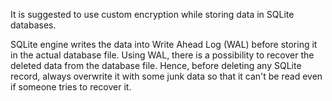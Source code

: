 
It is suggested to use custom encryption while storing data in SQLite
databases.

SQLite engine writes the data into Write Ahead Log (WAL) before storing
it in the actual database file. Using WAL, there is a possibility to
recover the deleted data from the database file. Hence, before deleting
any SQLite record, always overwrite it with some junk data so that it
can't be read even if someone tries to recover it.
